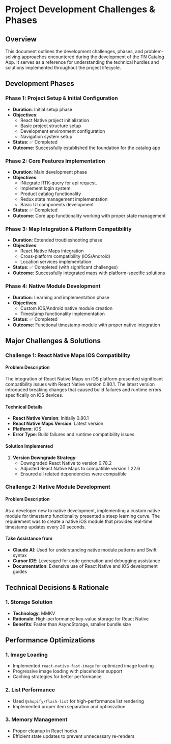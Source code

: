 # Project Development Challenges & Phases

## Overview

This document outlines the development challenges, phases, and problem-solving approaches encountered during the development of the TN Catalog App. It serves as a reference for understanding the technical hurdles and solutions implemented throughout the project lifecycle.

## Development Phases

### Phase 1: Project Setup & Initial Configuration

- **Duration**: Initial setup phase
- **Objectives**:
  - React Native project initialization
  - Basic project structure setup
  - Development environment configuration
  - Navigation system setup
- **Status**: ✅ Completed
- **Outcome**: Successfully established the foundation for the catalog app

### Phase 2: Core Features Implementation

- **Duration**: Main development phase
- **Objectives**:
  - INtegrate RTK-query for api request.
  - Implement login system.
  - Product catalog functionality
  - Redux state management implementation
  - Basic UI components development
- **Status**: ✅ Completed
- **Outcome**: Core app functionality working with proper state management

### Phase 3: Map Integration & Platform Compatibility

- **Duration**: Extended troubleshooting phase
- **Objectives**:
  - React Native Maps integration
  - Cross-platform compatibility (iOS/Android)
  - Location services implementation
- **Status**: ✅ Completed (with significant challenges)
- **Outcome**: Successfully integrated maps with platform-specific solutions

### Phase 4: Native Module Development

- **Duration**: Learning and implementation phase
- **Objectives**:
  - Custom iOS/Android native module creation
  - Timestamp functionality implementation
- **Status**: ✅ Completed
- **Outcome**: Functional timestamp module with proper native integration

## Major Challenges & Solutions

### Challenge 1: React Native Maps iOS Compatibility

#### Problem Description

The integration of React Native Maps on iOS platform presented significant compatibility issues with React Native version 0.80.1. The latest version introduced breaking changes that caused build failures and runtime errors specifically on iOS devices.

#### Technical Details

- **React Native Version**: Initially 0.80.1
- **React Native Maps Version**: Latest version
- **Platform**: iOS
- **Error Type**: Build failures and runtime compatibility issues

#### Solution Implemented

1. **Version Downgrade Strategy**:
   - Downgraded React Native to version 0.78.2
   - Adjusted React Native Maps to compatible version 1.22.6
   - Ensured all related dependencies were compatible

### Challenge 2: Native Module Development

#### Problem Description

As a developer new to native development, implementing a custom native module for timestamp functionality presented a steep learning curve. The requirement was to create a native iOS module that provides real-time timestamp updates every 20 seconds.

#### Take Assistance from

- **Claude AI**: Used for understanding native module patterns and Swift syntax
- **Cursor IDE**: Leveraged for code generation and debugging assistance
- **Documentation**: Extensive use of React Native and iOS development guides

## Technical Decisions & Rationale

### 1. Storage Solution

- **Technology**: MMKV
- **Rationale**: High-performance key-value storage for React Native
- **Benefits**: Faster than AsyncStorage, smaller bundle size

## Performance Optimizations

### 1. Image Loading

- Implemented `react-native-fast-image` for optimized image loading
- Progressive image loading with placeholder support
- Caching strategies for better performance

### 2. List Performance

- Used `@shopify/flash-list` for high-performance list rendering
- Implemented proper item separation and optimization

### 3. Memory Management

- Proper cleanup in React hooks
- Efficient state updates to prevent unnecessary re-renders

